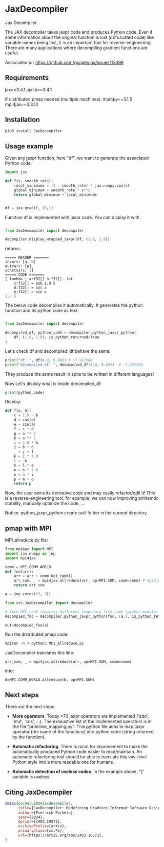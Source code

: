 # JaxDecompiler
Jax Decompiler

The JAX decompiler takes jaxpr code and produces Python code. Even if some information about the original function is lost (obfuscated code) like variable names being lost, it is an important tool for reverse-engineering. There are many applications where decompiling gradient functions are useful. 

Associated pr:
https://github.com/google/jax/issues/13398
## Requirements

jax==0.4.1
jaxlib==0.4.1

if distributed pmap needed (multiple machines):
mpi4py==3.1.5
mpi4jax==0.3.10

## Installation

```bash
pip3 install JaxDecompiler
```

## Usage example

Given any jaxpr function, here "df", we want to generate the associated Python code.

```python
import jax

def f(x, smooth_rate):
    local_minimums = (1 - smooth_rate) * jax.numpy.cos(x)
    global_minimum = smooth_rate * x**2
    return global_minimum + local_minimums


df = jax.grad(f, (0,))
```

Function df is implemented with jaxpr code. You can display it with:

```python

from JaxDecompiler import decompiler

decompiler.display_wrapped_jaxpr(df, (1.0, 1.0))
```
returns:
```
===== HEADER =======
invars: [a, b]
outvars: [p]
constvars: []
===== CODE =======
{ lambda ; a:f32[] b:f32[]. let
    c:f32[] = sub 1.0 b
    d:f32[] = cos a
    e:f32[] = sin a
[...]
```

The below code decompiles it automatically. It generates the python function and its python code as text.

```python

from JaxDecompiler import decompiler

decompiled_df, python_code = decompiler.python_jaxpr_python(
    df, (1.0, 1.0), is_python_returned=True
)
```

Let's check df and decompiled_df behave the same:
```python
print("df: ", df(4.0, 0.99)) # ~7.927568
print("decompiled df: ", decompiled_df(4.0, 0.99))  # ~7.927568
```
They produce the same result in spite to be written in different languages!

Now Let's display what is inside decompiled_df:
```python
print(python_code)
```
Display:
```python
def f(a, b):
    c = 1.0 - b
    d = cos(a)
    e = sin(a)
    f = c * d
    g = a ** 2
    h = a ** 1
    i = 2.0 * h
    j = b * g
    _ = j + f
    k = c * 1.0
    l = -k
    m = l * e
    n = b * 1.0
    o = n * i
    p = m + o
    return p
```
Now, the user owns its derivative code and may easily refactor/edit it! This is a reverse-engineering tool, for example, we can now improving arithemtic stability, manually optimize the code, ...

Notice: python_jaxpr_python create out/ folder in the current directory.

## pmap with MPI

MPI_allreduce.py file:
```python
from mpi4py import MPI
import jax.numpy as jnp
import mpi4jax 

comm = MPI.COMM_WORLD
def foo(arr):
    arr = arr + comm.Get_rank()
    arr_sum, _ = mpi4jax.allreduce(arr, op=MPI.SUM, comm=comm) # mpi4jax instructions in `foo` are translated into mpi4py instructions in `decompiled_foo`
    return arr_sum

a = jnp.zeros((3, 3))

from src.JaxDecompiler import decompiler

# Each MPI rank requires different temporary file name (python module)
decompied_foo = decompiler.python_jaxpr_python(foo, (a,), is_python_returned=False, module_name="decompiled_module" + str(comm.Get_rank())

out=decompied_foo(a)
```

Run the distributed pmap code:
```python
mpirun -n 4 python3 MPI_allreduce.py
```

JaxDecompiler translates this line:
```
arr_sum, _ = mpi4jax.allreduce(arr, op=MPI.SUM, comm=comm)
```
into:
```
d=MPI.COMM_WORLD.allreduce(b, op=MPI.SUM)
```

## Next steps

There are the next steps:
* **More operators**. Today >70 jaxpr operators are implemented ('add', 'mul', 'cos', ...). The exhaustive list of the implemented operators is in the file "primitive_mapping.py". This python file aims to map jaxpr operator (the name of the functions) into python code (string returned by the function).

* **Automatic refactoring**. There is room for improvement to make the automatically produced Python code easier to read/maintain. 
An automatic refactoring tool should be able to translate this low-level Python style into a more readable one for humans.

* **Automatic detection of useless codes**. In the example above, "j" variable is useless.

## Citing JaxDecompiler

```bibtex
@misc{pochelu2024jaxdecompiler,
      title={JaxDecompiler: Redefining Gradient-Informed Software Design}, 
      author={Pierrick Pochelu},
      year={2024},
      eprint={2403.10571},
      archivePrefix={arXiv},
      primaryClass={cs.PL},
      url={https://arxiv.org/abs/2403.10571}, 
}
```


